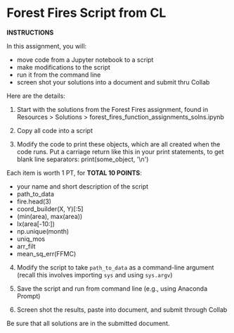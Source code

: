 # Forest Fires Script from CL

**INSTRUCTIONS**

In this assignment, you will:
- move code from a Jupyter notebook to a script
- make modifications to the script
- run it from the command line
- screen shot your solutions into a document and submit thru Collab

Here are the details:
1) Start with the solutions from the Forest Fires assignment, found in Resources > Solutions > forest_fires_function_assignments_solns.ipynb

2) Copy all code into a script

3) Modify the code to print these objects, which are all created when the code runs. Put a carriage return like this in your print statements, to get blank line separators:
print(some_object, '\n')

Each item is worth 1 PT, for **TOTAL 10 POINTS**:

- your name and short description of the script
- path_to_data
- fire.head(3)
- coord_builder(X, Y)[:5]
- (min(area), max(area))
- lx(area[-10:])
- np.unique(month)
- uniq_mos
- arr_filt
- mean_sq_err(FFMC)

4) Modify the script to take `path_to_data` as a command-line argument (recall this involves importing `sys` and using `sys.argv`)

5) Save the script and run from command line (e.g., using Anaconda Prompt)

6) Screen shot the results, paste into document, and submit through Collab

Be sure that all solutions are in the submitted document.
